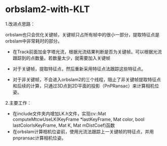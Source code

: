 # orbslam2-with-KLT

1.改进点思路：

orbslam也只会优化关键帧，关键帧只占所有帧中的很小一部分，提取特征点是orbslam中非常耗时的部分。

- 在Track前面加金字塔光流，根据光流结果判断是否为关键帧。可以根据光流跟踪到的点数量。若数量太少，就需要加入关键帧

- 对于关键帧，提取特征点，然后重新采用特征点法跟踪这些特征点。

- 对于非关键帧，不会进入orbslam2的三个线程，阻止了非关键帧提取特征点和后续的计算，只通过3D点到2D平面的投影（PnPRansac）来计算相机位姿。



2.主要工作：

- 在include文件夹内增加LK.h文件，实现cv::Mat computeMtcwUseLK(KeyFrame
  *lastKeyFrame, Mat color, bool lastColorIsKeyFrame, Mat K, Mat mDistCoef)函数
- 在orbslam计算相机位姿前，使用光流法跟踪上一关键帧的特征点，并用pnpransac计算相机位姿。

